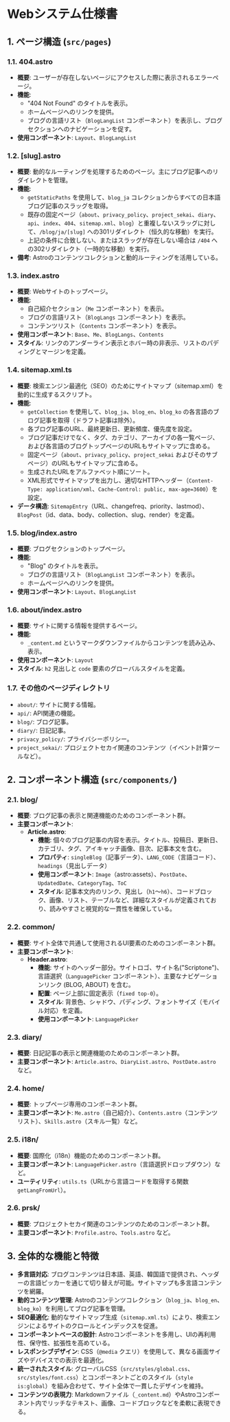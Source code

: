 # Webシステム仕様書

## 1. ページ構造 (`src/pages`)

### 1.1. 404.astro

- **概要**: ユーザーが存在しないページにアクセスした際に表示されるエラーページ。
- **機能**:
    - "404 Not Found" のタイトルを表示。
    - ホームページへのリンクを提供。
    - ブログの言語リスト（`BlogLangList` コンポーネント）を表示し、ブログセクションへのナビゲーションを促す。
- **使用コンポーネント**: `Layout`、`BlogLangList`

### 1.2. [slug].astro

- **概要**: 動的なルーティングを処理するためのページ。主にブログ記事へのリダイレクトを管理。
- **機能**:
    - `getStaticPaths` を使用して、`blog_ja` コレクションからすべての日本語ブログ記事のスラッグを取得。
    - 既存の固定ページ（`about`、`privacy_policy`、`project_sekai`、`diary`、`api`、`index`、`404`、`sitemap.xml`、`blog`）と重複しないスラッグに対して、`/blog/ja/[slug]` への301リダイレクト（恒久的な移動）を実行。
    - 上記の条件に合致しない、またはスラッグが存在しない場合は `/404` への302リダイレクト（一時的な移動）を実行。
- **備考**: Astroのコンテンツコレクションと動的ルーティングを活用している。

### 1.3. index.astro

- **概要**: Webサイトのトップページ。
- **機能**:
    - 自己紹介セクション（`Me` コンポーネント）を表示。
    - ブログの言語リスト（`BlogLangs` コンポーネント）を表示。
    - コンテンツリスト（`Contents` コンポーネント）を表示。
- **使用コンポーネント**: `Base`、`Me`、`BlogLangs`、`Contents`
- **スタイル**: リンクのアンダーライン表示とホバー時の非表示、リストのパディングとマージンを定義。

### 1.4. sitemap.xml.ts

- **概要**: 検索エンジン最適化（SEO）のためにサイトマップ（sitemap.xml）を動的に生成するスクリプト。
- **機能**:
    - `getCollection` を使用して、`blog_ja`、`blog_en`、`blog_ko` の各言語のブログ記事を取得（ドラフト記事は除外）。
    - 各ブログ記事のURL、最終更新日、更新頻度、優先度を設定。
    - ブログ記事だけでなく、タグ、カテゴリ、アーカイブの各一覧ページ、および各言語のブログトップページのURLもサイトマップに含める。
    - 固定ページ（`about`、`privacy_policy`、`project_sekai` およびそのサブページ）のURLもサイトマップに含める。
    - 生成されたURLをアルファベット順にソート。
    - XML形式でサイトマップを出力し、適切なHTTPヘッダー（`Content-Type: application/xml`、`Cache-Control: public, max-age=3600`）を設定。
- **データ構造**: `SitemapEntry`（URL、changefreq、priority、lastmod）、`BlogPost`（id、data、body、collection、slug、render）を定義。

### 1.5. blog/index.astro

- **概要**: ブログセクションのトップページ。
- **機能**:
    - "Blog" のタイトルを表示。
    - ブログの言語リスト（`BlogLangList` コンポーネント）を表示。
    - ホームページへのリンクを提供。
- **使用コンポーネント**: `Layout`、`BlogLangList`

### 1.6. about/index.astro

- **概要**: サイトに関する情報を提供するページ。
- **機能**:
    - `_content.md` というマークダウンファイルからコンテンツを読み込み、表示。
- **使用コンポーネント**: `Layout`
- **スタイル**: `h2` 見出しと `code` 要素のグローバルスタイルを定義。

### 1.7. その他のページディレクトリ

- `about/`: サイトに関する情報。
- `api/`: API関連の機能。
- `blog/`: ブログ記事。
- `diary/`: 日記記事。
- `privacy_policy/`: プライバシーポリシー。
- `project_sekai/`: プロジェクトセカイ関連のコンテンツ（イベント計算ツールなど）。

## 2. コンポーネント構造 (`src/components/`)

### 2.1. blog/

- **概要**: ブログ記事の表示と関連機能のためのコンポーネント群。
- **主要コンポーネント**:
    - **Article.astro**:
        - **機能**: 個々のブログ記事の内容を表示。タイトル、投稿日、更新日、カテゴリ、タグ、アイキャッチ画像、目次、記事本文を含む。
        - **プロパティ**: `singleBlog`（記事データ）、`LANG_CODE`（言語コード）、`headings`（見出しデータ）
        - **使用コンポーネント**: `Image`（astro:assets）、`PostDate`、`UpdatedDate`、`CategoryTag`、`ToC`
        - **スタイル**: 記事本文内のリンク、見出し（`h1`〜`h6`）、コードブロック、画像、リスト、テーブルなど、詳細なスタイルが定義されており、読みやすさと視覚的な一貫性を確保している。

### 2.2. common/

- **概要**: サイト全体で共通して使用されるUI要素のためのコンポーネント群。
- **主要コンポーネント**:
    - **Header.astro**:
        - **機能**: サイトのヘッダー部分。サイトロゴ、サイト名("Scriptone")、言語選択（`LanguagePicker` コンポーネント）、主要なナビゲーションリンク (BLOG, ABOUT) を含む。
        - **配置**: ページ上部に固定表示（`fixed top-0`）。
        - **スタイル**: 背景色、シャドウ、パディング、フォントサイズ（モバイル対応）を定義。
        - **使用コンポーネント**: `LanguagePicker`

### 2.3. diary/

- **概要**: 日記記事の表示と関連機能のためのコンポーネント群。
- **主要コンポーネント**: `Article.astro`、`DiaryList.astro`、`PostDate.astro` など。

### 2.4. home/

- **概要**: トップページ専用のコンポーネント群。
- **主要コンポーネント**: `Me.astro`（自己紹介）、`Contents.astro`（コンテンツリスト）、`Skills.astro`（スキル一覧）など。

### 2.5. i18n/

- **概要**: 国際化（i18n）機能のためのコンポーネント群。
- **主要コンポーネント**: `LanguagePicker.astro`（言語選択ドロップダウン）など。
- **ユーティリティ**: `utils.ts`（URLから言語コードを取得する関数 `getLangFromUrl`）。

### 2.6. prsk/

- **概要**: プロジェクトセカイ関連のコンテンツのためのコンポーネント群。
- **主要コンポーネント**: `Profile.astro`、`Tools.astro` など。

## 3. 全体的な機能と特徴

- **多言語対応**: ブログコンテンツは日本語、英語、韓国語で提供され、ヘッダーの言語ピッカーを通じて切り替えが可能。サイトマップも多言語コンテンツを網羅。
- **動的コンテンツ管理**: Astroのコンテンツコレクション（`blog_ja`、`blog_en`、`blog_ko`）を利用してブログ記事を管理。
- **SEO最適化**: 動的なサイトマップ生成（`sitemap.xml.ts`）により、検索エンジンによるサイトのクロールとインデックスを促進。
- **コンポーネントベースの設計**: Astroコンポーネントを多用し、UIの再利用性、保守性、拡張性を高めている。
- **レスポンシブデザイン**: CSS（`@media` クエリ）を使用して、異なる画面サイズやデバイスでの表示を最適化。
- **統一されたスタイル**: グローバルCSS（`src/styles/global.css`、`src/styles/font.css`）とコンポーネントごとのスタイル（`style is:global`）を組み合わせて、サイト全体で一貫したデザインを維持。
- **コンテンツの表現力**: Markdownファイル（`_content.md`）やAstroコンポーネント内でリッチなテキスト、画像、コードブロックなどを柔軟に表現できる。
